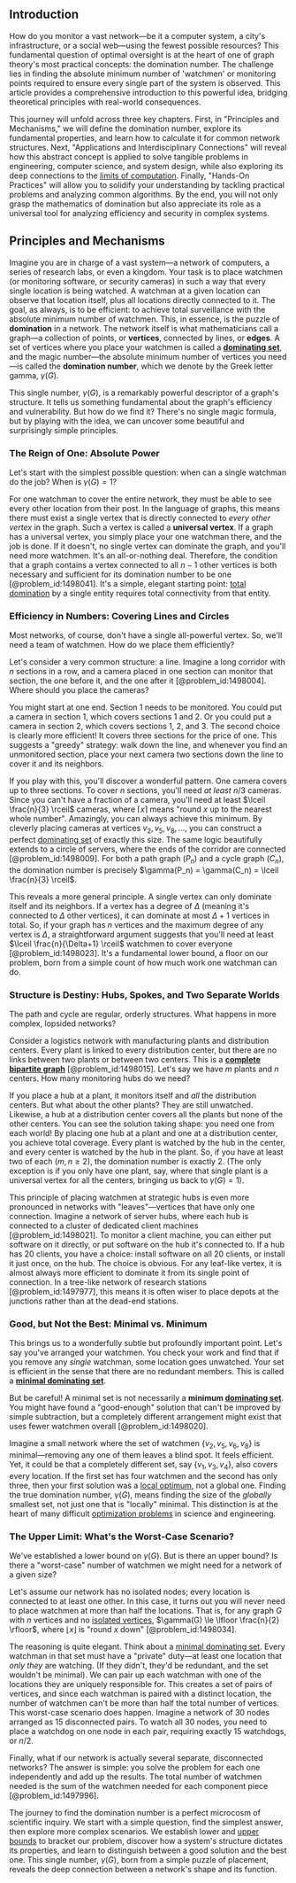 ## Introduction
How do you monitor a vast network—be it a computer system, a city's infrastructure, or a social web—using the fewest possible resources? This fundamental question of optimal oversight is at the heart of one of graph theory's most practical concepts: the domination number. The challenge lies in finding the absolute minimum number of 'watchmen' or monitoring points required to ensure every single part of the system is observed. This article provides a comprehensive introduction to this powerful idea, bridging theoretical principles with real-world consequences.

This journey will unfold across three key chapters. First, in "Principles and Mechanisms," we will define the domination number, explore its fundamental properties, and learn how to calculate it for common network structures. Next, "Applications and Interdisciplinary Connections" will reveal how this abstract concept is applied to solve tangible problems in engineering, computer science, and system design, while also exploring its deep connections to the [limits of computation](@article_id:137715). Finally, "Hands-On Practices" will allow you to solidify your understanding by tackling practical problems and analyzing common algorithms. By the end, you will not only grasp the mathematics of domination but also appreciate its role as a universal tool for analyzing efficiency and security in complex systems.

## Principles and Mechanisms

Imagine you are in charge of a vast system—a network of computers, a series of research labs, or even a kingdom. Your task is to place watchmen (or monitoring software, or security cameras) in such a way that every single location is being watched. A watchman at a given location can observe that location itself, plus all locations directly connected to it. The goal, as always, is to be efficient: to achieve total surveillance with the absolute minimum number of watchmen. This, in essence, is the puzzle of **domination** in a network. The network itself is what mathematicians call a graph—a collection of points, or **vertices**, connected by lines, or **edges**. A set of vertices where you place your watchmen is called a **[dominating set](@article_id:266066)**, and the magic number—the absolute minimum number of vertices you need—is called the **domination number**, which we denote by the Greek letter gamma, $\gamma(G)$.

This single number, $\gamma(G)$, is a remarkably powerful descriptor of a graph's structure. It tells us something fundamental about the graph's efficiency and vulnerability. But how do we find it? There's no single magic formula, but by playing with the idea, we can uncover some beautiful and surprisingly simple principles.

### The Reign of One: Absolute Power

Let's start with the simplest possible question: when can a single watchman do the job? When is $\gamma(G) = 1$?

For one watchman to cover the entire network, they must be able to see every other location from their post. In the language of graphs, this means there must exist a single vertex that is directly connected to *every other vertex* in the graph. Such a vertex is called a **universal vertex**. If a graph has a universal vertex, you simply place your one watchman there, and the job is done. If it doesn't, no single vertex can dominate the graph, and you'll need more watchmen. It's an all-or-nothing deal. Therefore, the condition that a graph contains a vertex connected to all $n-1$ other vertices is both necessary and sufficient for its domination number to be one [@problem_id:1498041]. It's a simple, elegant starting point: [total domination](@article_id:275333) by a single entity requires total connectivity from that entity.

### Efficiency in Numbers: Covering Lines and Circles

Most networks, of course, don't have a single all-powerful vertex. So, we'll need a team of watchmen. How do we place them efficiently?

Let's consider a very common structure: a line. Imagine a long corridor with $n$ sections in a row, and a camera placed in one section can monitor that section, the one before it, and the one after it [@problem_id:1498004]. Where should you place the cameras?

You might start at one end. Section 1 needs to be monitored. You could put a camera in section 1, which covers sections 1 and 2. Or you could put a camera in section 2, which covers sections 1, 2, and 3. The second choice is clearly more efficient! It covers three sections for the price of one. This suggests a "greedy" strategy: walk down the line, and whenever you find an unmonitored section, place your next camera two sections down the line to cover it and its neighbors.

If you play with this, you'll discover a wonderful pattern. One camera covers up to three sections. To cover $n$ sections, you'll need *at least* $n/3$ cameras. Since you can't have a fraction of a camera, you'll need at least $\lceil \frac{n}{3} \rceil$ cameras, where $\lceil x \rceil$ means "round $x$ up to the nearest whole number". Amazingly, you can always achieve this minimum. By cleverly placing cameras at vertices $v_2, v_5, v_8, \dots$, you can construct a perfect [dominating set](@article_id:266066) of exactly this size. The same logic beautifully extends to a circle of servers, where the ends of the corridor are connected [@problem_id:1498009]. For both a path graph ($P_n$) and a cycle graph ($C_n$), the domination number is precisely $\gamma(P_n) = \gamma(C_n) = \lceil \frac{n}{3} \rceil$.

This reveals a more general principle. A single vertex can only dominate itself and its neighbors. If a vertex has a degree of $\Delta$ (meaning it's connected to $\Delta$ other vertices), it can dominate at most $\Delta+1$ vertices in total. So, if your graph has $n$ vertices and the maximum degree of any vertex is $\Delta$, a straightforward argument suggests that you'll need at least $\lceil \frac{n}{\Delta+1} \rceil$ watchmen to cover everyone [@problem_id:1498023]. It's a fundamental lower bound, a floor on our problem, born from a simple count of how much work one watchman can do.

### Structure is Destiny: Hubs, Spokes, and Two Separate Worlds

The path and cycle are regular, orderly structures. What happens in more complex, lopsided networks?

Consider a logistics network with manufacturing plants and distribution centers. Every plant is linked to every distribution center, but there are no links between two plants or between two centers. This is a **[complete bipartite graph](@article_id:275735)** [@problem_id:1498015]. Let's say we have $m$ plants and $n$ centers. How many monitoring hubs do we need?

If you place a hub at a plant, it monitors itself and *all* the distribution centers. But what about the other plants? They are still unwatched. Likewise, a hub at a distribution center covers all the plants but none of the other centers. You can see the solution taking shape: you need one from each world! By placing one hub at a plant and one at a distribution center, you achieve total coverage. Every plant is watched by the hub in the center, and every center is watched by the hub in the plant. So, if you have at least two of each ($m, n \ge 2$), the domination number is exactly 2. (The only exception is if you only have one plant, say, where that single plant is a universal vertex for all the centers, bringing us back to $\gamma(G)=1$).

This principle of placing watchmen at strategic hubs is even more pronounced in networks with "leaves"—vertices that have only one connection. Imagine a network of server hubs, where each hub is connected to a cluster of dedicated client machines [@problem_id:1498021]. To monitor a client machine, you can either put software on it directly, or put software on the hub it's connected to. If a hub has 20 clients, you have a choice: install software on all 20 clients, or install it just once, on the hub. The choice is obvious. For any leaf-like vertex, it is almost always more efficient to dominate it from its single point of connection. In a tree-like network of research stations [@problem_id:1497977], this means it is often wiser to place depots at the junctions rather than at the dead-end stations.

### Good, but Not the Best: Minimal vs. Minimum

This brings us to a wonderfully subtle but profoundly important point. Let's say you've arranged your watchmen. You check your work and find that if you remove any *single* watchman, some location goes unwatched. Your set is efficient in the sense that there are no redundant members. This is called a **[minimal dominating set](@article_id:274789)**.

But be careful! A minimal set is not necessarily a **minimum [dominating set](@article_id:266066)**. You might have found a "good-enough" solution that can't be improved by simple subtraction, but a completely different arrangement might exist that uses fewer watchmen overall [@problem_id:1498020].

Imagine a small network where the set of watchmen $\{v_2, v_5, v_6, v_8\}$ is minimal—removing any one of them leaves a blind spot. It feels efficient. Yet, it could be that a completely different set, say $\{v_1, v_3, v_4\}$, also covers every location. If the first set has four watchmen and the second has only three, then your first solution was a [local optimum](@article_id:168145), not a global one. Finding the true domination number, $\gamma(G)$, means finding the size of the *globally* smallest set, not just one that is "locally" minimal. This distinction is at the heart of many difficult [optimization problems](@article_id:142245) in science and engineering.

### The Upper Limit: What's the Worst-Case Scenario?

We've established a lower bound on $\gamma(G)$. But is there an upper bound? Is there a "worst-case" number of watchmen we might need for a network of a given size?

Let's assume our network has no isolated nodes; every location is connected to at least one other. In this case, it turns out you will never need to place watchmen at more than half the locations. That is, for any graph $G$ with $n$ vertices and no [isolated vertices](@article_id:269501), $\gamma(G) \le \lfloor \frac{n}{2} \rfloor$, where $\lfloor x \rfloor$ is "round $x$ down" [@problem_id:1498034].

The reasoning is quite elegant. Think about a [minimal dominating set](@article_id:274789). Every watchman in that set must have a "private" duty—at least one location that *only they* are watching. (If they didn't, they'd be redundant, and the set wouldn't be minimal). We can pair up each watchman with one of the locations they are uniquely responsible for. This creates a set of pairs of vertices, and since each watchman is paired with a distinct location, the number of watchmen can't be more than half the total number of vertices. This worst-case scenario does happen. Imagine a network of 30 nodes arranged as 15 disconnected pairs. To watch all 30 nodes, you need to place a watchdog on one node in each pair, requiring exactly 15 watchdogs, or $n/2$.

Finally, what if our network is actually several separate, disconnected networks? The answer is simple: you solve the problem for each one independently and add up the results. The total number of watchmen needed is the sum of the watchmen needed for each component piece [@problem_id:1497996].

The journey to find the domination number is a perfect microcosm of scientific inquiry. We start with a simple question, find the simplest answer, then explore more complex scenarios. We establish lower and [upper bounds](@article_id:274244) to bracket our problem, discover how a system's structure dictates its properties, and learn to distinguish between a good solution and the best one. This single number, $\gamma(G)$, born from a simple puzzle of placement, reveals the deep connection between a network's shape and its function.